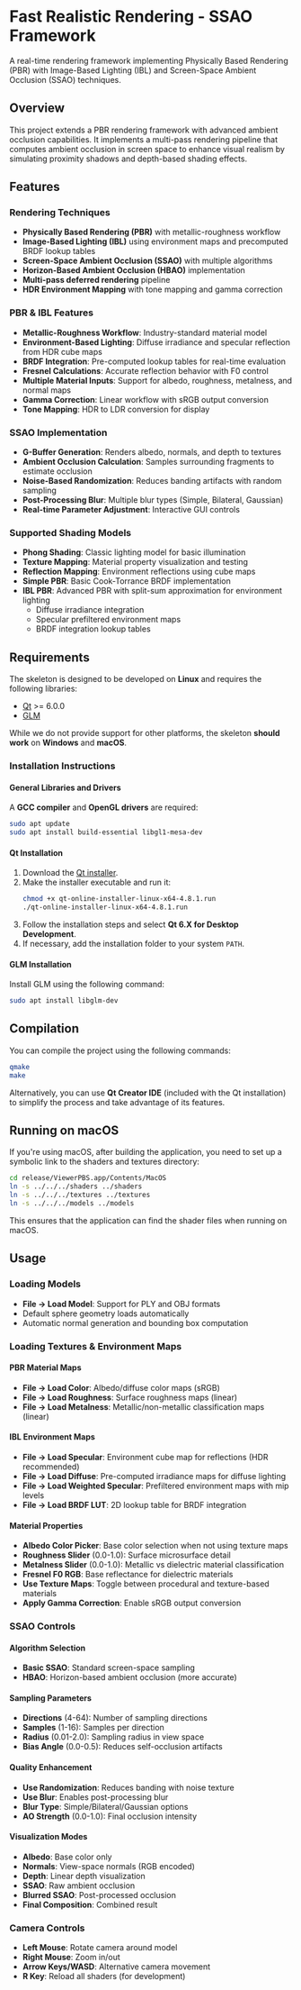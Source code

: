 # Fast Realistic Rendering - SSAO Framework

A real-time rendering framework implementing Physically Based Rendering (PBR) with Image-Based Lighting (IBL) and Screen-Space Ambient Occlusion (SSAO) techniques.

## Overview

This project extends a PBR rendering framework with advanced ambient occlusion capabilities. It implements a multi-pass rendering pipeline that computes ambient occlusion in screen space to enhance visual realism by simulating proximity shadows and depth-based shading effects.

## Features

### Rendering Techniques

- **Physically Based Rendering (PBR)** with metallic-roughness workflow
- **Image-Based Lighting (IBL)** using environment maps and precomputed BRDF lookup tables
- **Screen-Space Ambient Occlusion (SSAO)** with multiple algorithms
- **Horizon-Based Ambient Occlusion (HBAO)** implementation
- **Multi-pass deferred rendering** pipeline
- **HDR Environment Mapping** with tone mapping and gamma correction

### PBR & IBL Features

- **Metallic-Roughness Workflow**: Industry-standard material model
- **Environment-Based Lighting**: Diffuse irradiance and specular reflection from HDR cube maps
- **BRDF Integration**: Pre-computed lookup tables for real-time evaluation
- **Fresnel Calculations**: Accurate reflection behavior with F0 control
- **Multiple Material Inputs**: Support for albedo, roughness, metalness, and normal maps
- **Gamma Correction**: Linear workflow with sRGB output conversion
- **Tone Mapping**: HDR to LDR conversion for display

### SSAO Implementation

- **G-Buffer Generation**: Renders albedo, normals, and depth to textures
- **Ambient Occlusion Calculation**: Samples surrounding fragments to estimate occlusion
- **Noise-Based Randomization**: Reduces banding artifacts with random sampling
- **Post-Processing Blur**: Multiple blur types (Simple, Bilateral, Gaussian)
- **Real-time Parameter Adjustment**: Interactive GUI controls

### Supported Shading Models

- **Phong Shading**: Classic lighting model for basic illumination
- **Texture Mapping**: Material property visualization and testing
- **Reflection Mapping**: Environment reflections using cube maps
- **Simple PBR**: Basic Cook-Torrance BRDF implementation
- **IBL PBR**: Advanced PBR with split-sum approximation for environment lighting
  - Diffuse irradiance integration
  - Specular prefiltered environment maps
  - BRDF integration lookup tables


## Requirements

The skeleton is designed to be developed on **Linux** and requires the following libraries:
- [Qt](https://www.qt.io) >= 6.0.0
- [GLM](https://github.com/g-truc/glm)

While we do not provide support for other platforms, the skeleton **should work** on **Windows** and **macOS**.

### Installation Instructions

#### General Libraries and Drivers

A **GCC compiler** and **OpenGL drivers** are required:
```sh
sudo apt update
sudo apt install build-essential libgl1-mesa-dev
```

#### Qt Installation
1. Download the [Qt installer](https://www.qt.io/download-qt-installer-oss).
2. Make the installer executable and run it:
   ```sh
   chmod +x qt-online-installer-linux-x64-4.8.1.run
   ./qt-online-installer-linux-x64-4.8.1.run
   ```
3. Follow the installation steps and select **Qt 6.X for Desktop Development**.
4. If necessary, add the installation folder to your system `PATH`.

#### GLM Installation
Install GLM using the following command:
```sh
sudo apt install libglm-dev
```

## Compilation

You can compile the project using the following commands:
```sh
qmake
make
```
Alternatively, you can use **Qt Creator IDE** (included with the Qt installation) to simplify the process and take advantage of its features.

## Running on macOS

If you're using macOS, after building the application, you need to set up a symbolic link to the shaders and textures directory:

```sh
cd release/ViewerPBS.app/Contents/MacOS
ln -s ../../../shaders ../shaders
ln -s ../../../textures ../textures
ln -s ../../../models ../models
```

This ensures that the application can find the shader files when running on macOS.

## Usage

### Loading Models
- **File → Load Model**: Support for PLY and OBJ formats
- Default sphere geometry loads automatically
- Automatic normal generation and bounding box computation

### Loading Textures & Environment Maps

#### PBR Material Maps
- **File → Load Color**: Albedo/diffuse color maps (sRGB)
- **File → Load Roughness**: Surface roughness maps (linear)
- **File → Load Metalness**: Metallic/non-metallic classification maps (linear)

#### IBL Environment Maps
- **File → Load Specular**: Environment cube map for reflections (HDR recommended)
- **File → Load Diffuse**: Pre-computed irradiance maps for diffuse lighting
- **File → Load Weighted Specular**: Prefiltered environment maps with mip levels
- **File → Load BRDF LUT**: 2D lookup table for BRDF integration

#### Material Properties
- **Albedo Color Picker**: Base color selection when not using texture maps
- **Roughness Slider** (0.0-1.0): Surface microsurface detail
- **Metalness Slider** (0.0-1.0): Metallic vs dielectric material classification
- **Fresnel F0 RGB**: Base reflectance for dielectric materials
- **Use Texture Maps**: Toggle between procedural and texture-based materials
- **Apply Gamma Correction**: Enable sRGB output conversion

### SSAO Controls

#### Algorithm Selection
- **Basic SSAO**: Standard screen-space sampling
- **HBAO**: Horizon-based ambient occlusion (more accurate)

#### Sampling Parameters
- **Directions** (4-64): Number of sampling directions
- **Samples** (1-16): Samples per direction
- **Radius** (0.01-2.0): Sampling radius in view space
- **Bias Angle** (0.0-0.5): Reduces self-occlusion artifacts

#### Quality Enhancement
- **Use Randomization**: Reduces banding with noise texture
- **Use Blur**: Enables post-processing blur
- **Blur Type**: Simple/Bilateral/Gaussian options
- **AO Strength** (0.0-1.0): Final occlusion intensity

#### Visualization Modes
- **Albedo**: Base color only
- **Normals**: View-space normals (RGB encoded)
- **Depth**: Linear depth visualization
- **SSAO**: Raw ambient occlusion
- **Blurred SSAO**: Post-processed occlusion
- **Final Composition**: Combined result

### Camera Controls
- **Left Mouse**: Rotate camera around model
- **Right Mouse**: Zoom in/out
- **Arrow Keys/WASD**: Alternative camera movement
- **R Key**: Reload all shaders (for development)